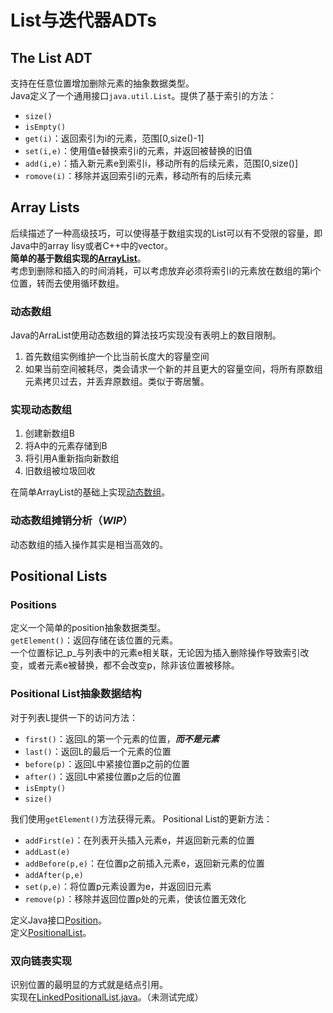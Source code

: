 # List与迭代器ADTs

## The List ADT

支持在任意位置增加删除元素的抽象数据类型。  
Java定义了一个通用接口`java.util.List`。提供了基于索引的方法：

* `size()`
* `isEmpty()`
* `get(i)`：返回索引为i的元素，范围[0,size()-1]
* `set(i,e)`：使用值e替换索引i的元素，并返回被替换的旧值
* `add(i,e)`：插入新元素e到索引i，移动所有的后续元素，范围[0,size()]
* `romove(i)`：移除并返回索引i的元素，移动所有的后续元素

## Array Lists

后续描述了一种高级技巧，可以使得基于数组实现的List可以有不受限的容量，即Java中的array lisy或者C++中的vector。  
__简单的基于数组实现的[ArrayList](SimpleArrayList)__。  
考虑到删除和插入的时间消耗，可以考虑放弃必须将索引i的元素放在数组的第i个位置，转而去使用循环数组。

### 动态数组

Java的ArraList使用动态数组的算法技巧实现没有表明上的数目限制。  

1. 首先数组实例维护一个比当前长度大的容量空间
2. 如果当前空间被耗尽，类会请求一个新的并且更大的容量空间，将所有原数组元素拷贝过去，并丢弃原数组。类似于寄居蟹。

### 实现动态数组

1. 创建新数组B
2. 将A中的元素存储到B
3. 将引用A重新指向新数组
4. 旧数组被垃圾回收

在简单ArrayList的基础上实现[动态数组](DynamicArray)。

### 动态数组摊销分析（_WIP_）

动态数组的插入操作其实是相当高效的。

## Positional Lists

### Positions

定义一个简单的position抽象数据类型。  
`getElement()`：返回存储在该位置的元素。  
一个位置标记_p_与列表中的元素e相关联，无论因为插入删除操作导致索引改变，或者元素e被替换，都不会改变p，除非该位置被移除。

### Positional List抽象数据结构

对于列表L提供一下的访问方法：

* `first()`：返回L的第一个元素的位置，___而不是元素___
* `last()`：返回L的最后一个元素的位置
* `before(p)`：返回L中紧接位置p之前的位置
* `after()`：返回L中紧接位置p之后的位置
* `isEmpty()`
* `size()`

我们使用`getElement()`方法获得元素。
Positional List的更新方法：

* `addFirst(e)`：在列表开头插入元素e，并返回新元素的位置
* `addLast(e)`
* `addBefore(p,e)`：在位置p之前插入元素e，返回新元素的位置
* `addAfter(p,e)`
* `set(p,e)`：将位置p元素设置为e，并返回旧元素
* `remove(p)`：移除并返回位置p处的元素，使该位置无效化

定义Java接口[Position](PositionalList/Position.java)。  
定义[PositionalList](PositionalList/PositionalList.java)。  

### 双向链表实现

识别位置的最明显的方式就是结点引用。  
实现在[LinkedPositionalList.java](PositionalList/LinkedPositionalList.java)。（未测试完成）
